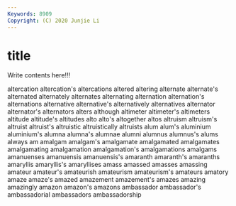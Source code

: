 ```yaml
---
Keywords: 8909
Copyright: (C) 2020 Junjie Li
---
```


# title

Write contents here!!!

altercation 
altercation's
altercations 
altered 
altering 
alternate 
alternate's 
alternated 
alternately 
alternates 
alternating 
alternation
alternation's 
alternations 
alternative 
alternative's 
alternatively 
alternatives 
alternator 
alternator's 
alternators 
alters
although 
altimeter 
altimeter's 
altimeters 
altitude 
altitude's 
altitudes 
alto 
alto's 
altogether
altos 
altruism 
altruism's 
altruist 
altruist's 
altruistic 
altruistically 
altruists 
alum 
alum's
aluminium 
aluminium's 
alumna 
alumna's 
alumnae 
alumni 
alumnus 
alumnus's 
alums 
always
am 
amalgam 
amalgam's 
amalgamate 
amalgamated 
amalgamates 
amalgamating 
amalgamation 
amalgamation's 
amalgamations
amalgams 
amanuenses 
amanuensis 
amanuensis's 
amaranth 
amaranth's 
amaranths 
amaryllis 
amaryllis's 
amaryllises
amass 
amassed 
amasses 
amassing 
amateur 
amateur's 
amateurish 
amateurism 
amateurism's 
amateurs
amatory 
amaze 
amaze's 
amazed 
amazement 
amazement's 
amazes 
amazing 
amazingly 
amazon
amazon's 
amazons 
ambassador 
ambassador's 
ambassadorial 
ambassadors 
ambassadorship 
